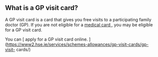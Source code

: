 ##  What is a GP visit card?

A GP visit card is a card that gives you free visits to a participating family
doctor (GP). If you are not eligible for a [ medical card
](/en/health/medical-cards-and-gp-visit-cards/medical-card/) , you may be
eligible for a GP visit card.

You can [ apply for a GP visit card online.
](https://www2.hse.ie/services/schemes-allowances/gp-visit-cards/gp-visit-
cards/)
